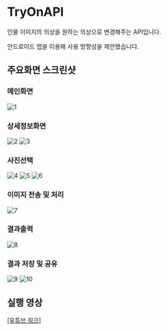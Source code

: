 # TryOnAPI

인물 이미지의 의상을 원하는 의상으로 변경해주는 API입니다.

안드로이드 앱을 이용해 사용 방향성을 제안했습니다.

## 주요화면 스크린샷
### 메인화면
![1](https://user-images.githubusercontent.com/87304258/125300403-f31e0e00-e364-11eb-8663-8719656e96b0.jpg)
### 상세정보화면
![2](https://user-images.githubusercontent.com/87304258/125300406-f3b6a480-e364-11eb-9591-bcca6b583abd.jpg)
![3](https://user-images.githubusercontent.com/87304258/125300409-f44f3b00-e364-11eb-95c0-6daf63a9c931.jpg)
### 사진선택
![4](https://user-images.githubusercontent.com/87304258/125300389-edc0c380-e364-11eb-8d7a-a89de62304d2.jpg)
![5](https://user-images.githubusercontent.com/87304258/125300392-ef8a8700-e364-11eb-9c0a-e3ce762b6f79.jpg)
![6](https://user-images.githubusercontent.com/87304258/125300394-f0231d80-e364-11eb-9250-093ddb2941d8.jpg)
### 이미지 전송 및 처리
![7](https://user-images.githubusercontent.com/87304258/125300396-f0231d80-e364-11eb-94d8-6854f07e2deb.jpg)
### 결과출력
![8](https://user-images.githubusercontent.com/87304258/125300398-f0bbb400-e364-11eb-91fc-bf3c0eade1de.jpg)
### 결과 저장 및 공유
![9](https://user-images.githubusercontent.com/87304258/125300399-f1544a80-e364-11eb-89aa-d9f014cf5443.jpg)
![10](https://user-images.githubusercontent.com/87304258/125300400-f2857780-e364-11eb-8161-52afbc7c2e50.jpg)

## 실행 영상

 [[유튜브 링크]](https://www.youtube.com/watch?v=4ZbGZPHlQwc)
 
 
